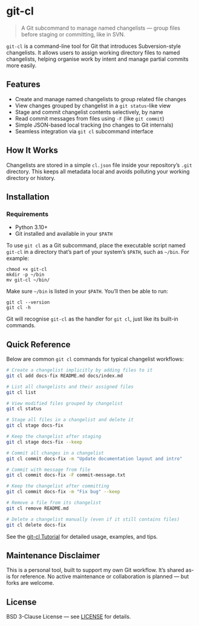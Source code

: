 # git-cl

> A Git subcommand to manage named changelists — group files before staging or committing, like in SVN.

`git-cl` is a command-line tool for Git that introduces Subversion-style changelists. It allows users to assign working directory files to named changelists, helping organise work by intent and manage partial commits more easily.

## Features

- Create and manage named changelists to group related file changes
- View changes grouped by changelist in a `git status`-like view
- Stage and commit changelist contents selectively, by name
- Read commit messages from files using `-F` (like `git commit`)
- Simple JSON-based local tracking (no changes to Git internals)
- Seamless integration via `git cl` subcommand interface

## How It Works

Changelists are stored in a simple `cl.json` file inside your repository’s `.git` directory. This keeps all metadata local and avoids polluting your working directory or history.

## Installation

### Requirements

- Python 3.10+
- Git installed and available in your `$PATH`

To use `git cl` as a Git subcommand, place the executable script named `git-cl` in a directory that’s part of your system’s `$PATH`, such as `~/bin`. For example:

```
chmod +x git-cl
mkdir -p ~/bin
mv git-cl ~/bin/
```

Make sure `~/bin` is listed in your `$PATH`. You’ll then be able to run:

```
git cl --version
git cl -h
```

Git will recognise `git-cl` as the handler for `git cl`, just like its built-in commands.

## Quick Reference

Below are common `git cl` commands for typical changelist workflows:

```bash
# Create a changelist implicitly by adding files to it
git cl add docs-fix README.md docs/index.md

# List all changelists and their assigned files
git cl list

# View modified files grouped by changelist
git cl status

# Stage all files in a changelist and delete it
git cl stage docs-fix

# Keep the changelist after staging
git cl stage docs-fix --keep

# Commit all changes in a changelist
git cl commit docs-fix -m "Update documentation layout and intro"

# Commit with message from file
git cl commit docs-fix -F commit-message.txt

# Keep the changelist after committing
git cl commit docs-fix -m "Fix bug" --keep

# Remove a file from its changelist
git cl remove README.md

# Delete a changelist manually (even if it still contains files)
git cl delete docs-fix
```

See the [git-cl Tutorial](docs/tutorial.md) for detailed usage, examples, and tips.

## Maintenance Disclaimer

This is a personal tool, built to support my own Git workflow. It’s shared as-is for reference. No active maintenance or collaboration is planned — but forks are welcome.


## License

BSD 3-Clause License — see [LICENSE](./LICENSE) for details.

<!--
#git-changelists #git-workflow-tools #svn-style-git #git-cli #partial-commits #git-subcommand
-->

